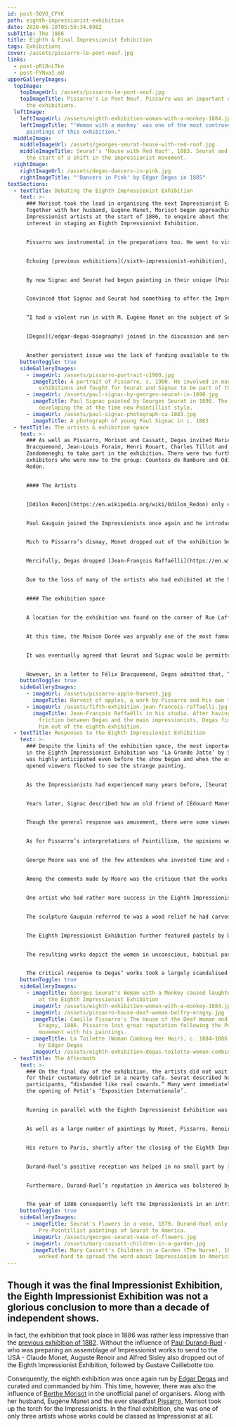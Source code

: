 ```yaml
---
id: post-5QVO_CFYK
path: eighth-impressionist-exhibition
date: 2020-06-10T05:59:34.698Z
subTitle: The 1886
title: Eighth & Final Impressionist Exhibition
tags: Exhibitions
cover: /assets/pissarro-le-pont-neuf.jpg
links:
  - post-pR18nLTkn
  - post-FYNvaI_mU
upperGalleryImages:
  topImage:
    topImageUrl: /assets/pissarro-le-pont-neuf.jpg
    topImageTitle: Pissarro's Le Pont Neuf. Pissarro was an important contributor to
      the exhibitions.
  leftImage:
    leftImageUrl: /assets/eighth-exhibition-woman-with-a-monkey-1884.jpg
    leftImageTitle: "'Woman with a monkey' was one of the most controversial
      paintings of this exhibition."
  middleImage:
    middleImageUrl: /assets/georges-seurat-house-with-red-roof.jpg
    middleImageTitle: Seurat's 'House with Red Roof', 1883. Seurat and Signac were
      the start of a shift in the impressionist movement.
  rightImage:
    rightImageUrl: /assets/degas-dancers-in-pink.jpg
    rightImageTitle: "'Dancers in Pink' by Edgar Degas in 1885"
textSections:
  - textTitle: Debating the Eighth Impressionist Exhibition
    text: >-
      ### Morisot took the lead in organising the next Impressionist Exhibition.
      Together with her husband, Eugène Manet, Morisot began approaching
      Impressionist artists at the start of 1886, to enquire about their
      interest in staging an Eighth Impressionist Exhibition.


      Pissarro was instrumental in the preparations too. He went to visit Mary Cassatt and Monet to invite them to exhibit with the Impressionists once again. As he had done in many of the prior Impressionist Exhibitions, Pissarro acted as the most tireless advocate for the merits of the group exhibitions.


      Echoing [previous exhibitions](/sixth-impressionist-exhibition), the issue of Degas was raised again. The Impressionists agreed that Degas was an important member of the group, but they disagreed on whether or not he should be allowed to invite his countless friends and acquaintances to show their work. On top of the usual commotion was the added issue of Pissarro’s request; this year, he asked that [Paul Signac](/paul-signac-biography) and [Georges Seurat](/georges-seurat-biography) also join the group.


      By now Signac and Seurat had begun painting in their unique [Pointillist style](https://en.wikipedia.org/wiki/Pointillism), developing the revolutionary technique that would come to characterise the Neo-Impressionist movement. In a bid to pursue a novel direction in his own work, Pissarro had also begun experimenting with Pointillist techniques, albeit with an Impressionist influence. 


      Convinced that Signac and Seurat had something to offer the Impressionist Exhibition, Pissarro wrote to his son, Lucien, describing his difficulties:


      “I had a violent run in with M. Eugène Manet on the subject of Seurat and Signac. The latter was present, as was Guillaumin. \[...] I explained to M. Manet, who probably didn’t understand anything I said, that Seurat has something new to contribute which these gentlemen, despite their talent, are unable to appreciate, that I am personally convinced of the progressive character of his art and certain in time it will yield extraordinary results. \[...] But before anything is done they want to stack the cards and ruin the exhibition. M. Manet was beside himself!”


      [Degas](/edgar-degas-biography) joined in the discussion and served to complicate the issue even further. He insisted that the exhibition be held from the 15th May to the 15th June, which would put the Impressionists’ show on exactly the same dates as the official Salon. He intended it to be a strong statement in opposition of the Salon, but the others felt that this was a ridiculous demand. Nonetheless, somehow his choice prevailed despite the overwhelming majority against it and the exhibition ran on those dates.


      Another persistent issue was the lack of funding available to the group. Morisot quickly became disillusioned with the in-fighting and withdrew her support from the exhibition, along with Monet. At the same time, Degas and Cassatt were unwilling to finance the exhibition themselves. Pissarro had no funds of his own and so, together with Armand Guillaumin who was also trying to act as a peacekeeper and co-organiser, he looked in vain for solutions. Exactly where they would find the money for their exhibition was unclear.
    buttonToggle: true
    sideGalleryImages:
      - imageUrl: /assets/pissarro-portrait-c1900.jpg
        imageTitle: A portrait of Pissarro, c. 1900. He involved in many of the
          exhibitions and fought for Seurat and Signac to be part of the eight.
      - imageUrl: /assets/paul-signac-by-georges-seurat-in-1890.jpg
        imageTitle: Paul Signac painted by Georges Seurat in 1890. The two were
          developing the at the time new Pointillist style.
      - imageUrl: /assets/paul-signac-photograph-ca-1883.jpg
        imageTitle: A photograph of young Paul Signac in c. 1883
  - textTitle: The artists & exhibition space
    text: >-
      ### As well as Pissarro, Morisot and Cassatt, Degas invited Marie
      Bracquemond, Jean-Louis Forain, Henri Rouart, Charles Tillot and Federico
      Zandomeneghi to take part in the exhibition. There were two further
      exhibitors who were new to the group: Countess de Rambure and Odilon
      Redon.


      #### The Artists


      [Odilon Redon](https://en.wikipedia.org/wiki/Odilon_Redon) only contributed a collection of drawings, which were rather unceremoniously hung in the hallway. Meanwhile, Countess de Rambure is thought to have contributed a number of Realist works. In a letter to Pissarro, from 1881, [Caillebotte](/gustave-caillebotte-biography) criticised [Degas](/edgar-degas-biography) for bringing in a “Mme de Rambure” in both 1876 and 1877 but her works were not listed in either catalogues for those exhibitions. Her name was also missing from the 1886 catalogue but historians are certain of her inclusion in the Eighth Impressionist Exhibition thanks to a quip from the critic [Félix Fénéon](https://en.wikipedia.org/wiki/F%C3%A9lix_F%C3%A9n%C3%A9on), who wrote that, “The catalogue did not dare to mention her works.”


      Paul Gauguin joined the Impressionists once again and he introduced his friend [Emile Schuffenecker](https://en.wikipedia.org/wiki/%C3%89mile_Schuffenecker) to the group. Overall, Schuffenecker’s work lacked originality and Pissarro was against his admittance to the exhibition. He was overruled by Morisot and Eugène Manet, who both agreed to Gauguin’s request.


      Much to Pissarro’s dismay, Monet dropped out of the exhibition before it even began, closely followed by Renoir and Caillebotte. Renoir because he would not exhibit without Monet and Caillebotte most likely because he would not exhibit without Monet and with Degas. Similarly, Sisley also declined to take part. 


      Mercifully, Degas dropped [Jean-François Raffaëlli](https://en.wikipedia.org/wiki/Jean-Fran%C3%A7ois_Raffa%C3%ABlli) from the exhibition after he had been such a point of contention between him and the other Impressionists. Raffaëlli had chosen to exhibit at Georges Petit’s Exposition Internationale, demonstrating his loyalty elsewhere and thus making it a point of pride for Degas to reject him - though the decision had already been made by Raffaëlli himself. Incidentally, Monet, Renoir and Sisley also chose to contribute works to Petit’s show.


      Due to the loss of many of the artists who had exhibited at the Seventh Impressionist Exhibition, the only Impressionist works on display in 1886 were those by Morisot, Guillaumin and Gauguin. All of the works contributed by Pissarro were painted in his new, lyrical and very personal take on Pointillism.


      #### The exhibition space


      A location for the exhibition was found on the corner of Rue Laffitte and the boulevard des Italiens, on the second floor above the restaurant Maison Dorée. Once again, the name ‘Impressionists’ was omitted, and the exhibition was simply titled ‘Eighth Exhibition’. The group had been forced to exclude the word ‘Independants’ due to the competition from the new ‘[Salon des Indépendants](https://en.wikipedia.org/wiki/Soci%C3%A9t%C3%A9_des_Artistes_Ind%C3%A9pendants)’, first held in 1884.


      At this time, the Maison Dorée was arguably one of the most famous restaurants in Paris. It was frequented by a largely bourgeois clientele, as well as artists, art dealers and writers. This ensured a healthy number of potential visitors for the Eighth Impressionist Exhibition.


      It was eventually agreed that Seurat and Signac would be permitted to show their paintings with the Impressionists, but they were given a separate room. Pissarro’s Pointillist inspired works joined them. Similarly, this exhibition featured the work of Lucien Pissarro, Camille’s son, who showed his watercolours and woodcuts in the same room. 


      However, in a letter to Félix Bracquemond, Degas admitted that, “The premises are not as large as they should be, but are admirably situated.” This casual phrasing did not describe the extent of the issue; the space was so small that Signac and Seurat’s paintings were consigned to a narrow room, which prevented them from being seen from a distance. As a result, the full effect of the pictures made from the thousands of tiny daubs of paint could not be seen, nor could their use of optical mixing. Thus, the unfortunate decision completely nullified the intention of the artists.
    buttonToggle: true
    sideGalleryImages:
      - imageUrl: /assets/pissarro-apple-harvest.jpg
        imageTitle: Harvest of apples, a work by Pissarro and his own take on Pointillism.
      - imageUrl: /assets/fifth-exhibition-jean-francois-raffaelli.jpg
        imageTitle: Jean-François Raffaëlli in his studio. After having caused a lot of
          friction between Degas and the main impressionists, Degas finally left
          him out of the eighth exhibition.
  - textTitle: Responses to the Eighth Impressionist Exhibition
    text: >-
      ### Despite the limits of the exhibition space, the most important artwork
      in the Eighth Impressionist Exhibition was ‘La Grande Jatte’ by Seurat. It
      was highly anticipated even before the show began and when the exhibition
      opened viewers flocked to see the strange painting.


      As the Impressionists had experienced many years before, [Seurat’s](/georges-seurat-biography) Pointillist work was met with “boisterous laughter, exaggerated in the hope of giving as much pain as possible.” One of the aspects that caused much amusement was Seurat’s inclusion of a woman holding a monkey on a leash. Though they were displayed in a narrow back room, visitors pressed forward to see the paintings. 


      Years later, Signac described how an old friend of [Édouard Manet](/edouard-manet-biography), Alfred Émile Stevens “continually shuttled back and forth between the Maison Dorée and and the neighbouring Café Tortoni to recruit those of his cronies who were sipping on the famous terrace, and brought them to look at Seurat’s canvas to show how low his friend Degas had fallen in welcoming such horrors. He threw his money on the turnstile and did not even wait for change, in such a hurry was he to bring in his forces.”


      Though the general response was amusement, there were some viewers who were genuinely intrigued by the new technique. Similarly, many of the artists were captivated and admiring of Signac and Seurat’s inventiveness. The Belgian Poet, Emile Verhaeren, was one among very few critics to compliment the artworks, but this bravery then turned the ridicule on him! 


      As for Pissarro’s interpretations of Pointillism, the opinions were largely the same. His new acquaintance, the novelist Octave Mirbeau, dismissed Pointillism entirely, even questioning the sincerity of Seurat and his followers. Other friends and supporters of Pissarro appear to have drawn the same conclusions and he was forced to confront the loss of popularity and respect that he had worked so hard to build.


      George Moore was one of the few attendees who invested time and energy in trying to understand the new artworks. He had heard about Seurat’s painting from a friend who described an enormous canvas with a highly unusual colour palette and a lady with a monkey, the tail measuring three yards long! When he went to see the work for himself, he was likely a little disappointed at the diminutive size of the actual monkey. Nonetheless, he got down on his hands and knees in order to examine each of the Pointillist artworks in more detail.


      Among the comments made by Moore was the critique that the works could not easily be told apart. It took him scrutinising the paintings up close to be able to distinguish between Seurat and Pissarro. This was in no small part due to the extremely poor way in which the artworks had been hung, but it was a verdict that was echoed by many critics who attended the exhibition. 


      One artist who had rather more success in the Eighth Impressionist Exhibition was [Gauguin](/paul-gauguin-biography); he wrote to his wife, saying proudly, “Our exhibition has re-opened - and favourably - the whole question of impressionism. I have had great success with artists. M. Bracquemond, the engraver, has purchased with enthusiasm a picture for 250 francs and has put me in touch with a ceramicist, who plans to do art vases. Enchanted with my sculpture, he wants me to make models for him this winter according to my fancy.”


      The sculpture Gauguin referred to was a wood relief he had carved in 1882. More importantly, however, was the influence that the work of Signac and Seurat would have on Gauguin. He recognised at the Eighth Impressionist Exhibition, where his paintings hung side by side with the new Pointillist paintings, that his work lacked originality and colour. Colour was the vital element still missing from his paintings.


      The Eighth Impressionist Exhibition further featured pastels by Degas, demonstrating a different direction for his works too. He described the series of nude figures as, “bathing, washing, drying, rubbing down, combing their hair or having it combed. To produce his pastels, he brought tubs and wash basins into his studio and instructed his models to use them as they would at home. 


      The resulting works depict the women in unconscious, habitual poses. It is both intimate and voyeuristic, “as if you looked through a keyhole” in Degas’ words. In many ways, the pastels echo a previous submission by Gauguin titled ‘Study of a Nude’ or ‘Suzanne Sewing’ from 1880.


      The critical response to Degas’ works took a largely scandalised tone. However, Joris-Karl Husymans interpreted the drawings as displaying an, “attentive cruelty, a patient hatred.” In his eyes, Degas has produced the works as a “retaliation” intended to, “throw in the face of his century the most excessive outrage, the destruction of the invariably respected idol: woman”. On the other hand, he also summarised his review by saying, “If ever works were chaste, definitely chaste, without dilatory precautions and without artifice, these certainly are! They even glorify the scorn of the flesh as no artist, since the Middle Ages, has dared to express it.”
    buttonToggle: true
    sideGalleryImages:
      - imageTitle: Georges Seurat's Woman with a Monkey caused laughter and amusement
          at the Eighth Impressionist Exhibition
        imageUrl: /assets/eighth-exhibition-woman-with-a-monkey-1884.jpg
      - imageUrl: /assets/pissarro-house-deaf-woman-belfry-eragny.jpg
        imageTitle: Camille Pissarro's The House of the Deaf Woman and the Belfry at
          Eragny, 1886. Pissarro lost great reputation following the Pointillist
          movement with his paintings.
      - imageTitle: La Toilette (Woman Combing Her Hair), c. 1884–1886, pastel on paper,
          by Edgar Degas
        imageUrl: /assets/eighth-exhibition-degas-toilette-woman-combing-hair.jpg
  - textTitle: The Aftermath
    text: >-
      ### On the final day of the exhibition, the artists did not wait around
      for their customary debrief in a nearby cafe. Seurat described how the
      participants, “disbanded like real cowards.” Many went immediately to see
      the opening of Petit’s ‘Exposition Internationale’. 


      Running in parallel with the Eighth Impressionist Exhibition was a new venture from [Durand-Ruel](/paul-durand-ruel-biography): an Impressionist exhibition in America. At the beginning of 1886, he set to work compiling over 300 canvasses to send across the Atlantic and in March 1886, he departed for New York. 


      As well as a large number of paintings by Monet, Pissarro, Renoir, Manet, Morisot, Sisley and Degas, Pissarro had also been successful in convincing Durand-Ruel to take some pre-Pointillist works from Signac and Seurat with him too. Durand-Ruel’s grand American exhibition was announced as ‘Works in Oil and Pasel by the Impressionists of Paris’.


      His return to Paris, shortly after the closing of the Eighth Impressionist Exhibition, was met with great speculation. In fact, Durand-Ruel was able to report that America promised a bright future for the [Impressionists](/discover-the-impressionists). His exhibition had been far more successful than he had dared hope and he wrote to [Henri Fantin](https://en.wikipedia.org/wiki/Henri_Fantin-Latour): “Don’t think that the Americans are savages. On the contrary, they are less ignorant, less bound by routine than our French collectors.”


      Durand-Ruel’s positive reception was helped in no small part by [Cassatt’s](/mary-cassatt-biography) tireless advocacy of the Impressionist movement in America. She had enlisted the help of [John Singer Sargent](https://en.wikipedia.org/wiki/John_Singer_Sargent), who had also taken up the mantle as one of the Impressionists’ chief supporters in the US. 


      Furthermore, Durand-Ruel’s reputation in America was bolstered by his early investment in the Barbizon School, which was now extremely popular among collectors there. Thus, the public and the critics who attended the exhibition were far less prejudiced than the French had been, they were willing to entertain the idea that works offered by Durand-Ruel were likely to have value.


      The year of 1886 consequently left the Impressionists in an intriguing position. The Eighth Impressionist Exhibition had had a largely underwhelming impact on the reputation of the Impressionist movement, but it was by no means a disappointing year. Durand-Ruel’s headway in America was an encouraging sign that there was a market for Impressionist art outside of France, and indeed that they could be a great deal more appreciated there than they were at home.
    buttonToggle: true
    sideGalleryImages:
      - imageTitle: Seurat's Flowers in a vase, 1879. Durand-Ruel only took
          Pre-Pointillist paintings of Seurat to America.
        imageUrl: /assets/georges-seurat-vase-of-flowers.jpg
      - imageUrl: /assets/mary-cassatt-children-in-a-garden.jpg
        imageTitle: Mary Cassatt's Children in a Garden (The Nurse), 1878. Cassatt had
          worked hard to spread the word about Impressionism in America.
---
```

## Though it was the final Impressionist Exhibition, the Eighth Impressionist Exhibition was not a glorious conclusion to more than a decade of independent shows.

In fact, the exhibition that took place in 1886 was rather less impressive than the [previous exhibition of 1882](/sixth-impressionist-exhibition). Without the influence of [Paul Durand-Ruel](/paul-durand-ruel-biography) - who was preparing an assemblage of Impressionist works to send to the USA - Claude Monet, Auguste Renoir and Alfred Sisley also dropped out of the Eighth Impressionist Exhibition, followed by Gustave Caillebotte too.

Consequently, the eighth exhibition was once again run by [Edgar Degas](/edgar-degas-biography) and curated and commanded by him. This time, however, there was also the influence of [Berthe Morisot](/berthe-morisot-biography) in the unofficial panel of organisers. Along with her husband, Eugène Manet and the ever steadfast [Pissarro](/camille-pissarro-biography), Morisot took up the torch for the Impressionists. In the final exhibition, she was one of only three artists whose works could be classed as Impressionist at all.